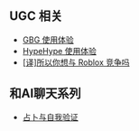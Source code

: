 ## UGC 相关

* [GBG 使用体验](/GBG)
* [HypeHype 使用体验](/hypehype)
* [[译]所以你想与 Roblox 竞争吗](/roblox)

## 和AI聊天系列
* [占卜与自我验证](/8g)
